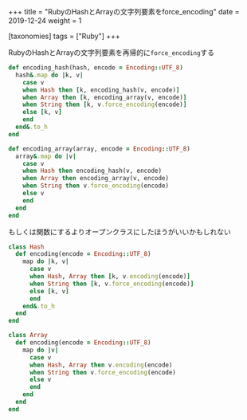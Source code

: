 +++
title = "RubyのHashとArrayの文字列要素をforce_encoding"
date = 2019-12-24
weight = 1

[taxonomies]
tags = ["Ruby"]
+++

RubyのHashとArrayの文字列要素を再帰的に`force_encoding`する

```ruby
def encoding_hash(hash, encode = Encoding::UTF_8)
  hash&.map do |k, v|
    case v
    when Hash then [k, encoding_hash(v, encode)]
    when Array then [k, encoding_array(v, encode)]
    when String then [k, v.force_encoding(encode)]
    else [k, v]
    end
  end&.to_h
end

def encoding_array(array, encode = Encoding::UTF_8)
  array&.map do |v|
    case v
    when Hash then encoding_hash(v, encode)
    when Array then encoding_array(v, encode)
    when String then v.force_encoding(encode)
    else v
    end
  end
end	
```

もしくは関数にするよりオープンクラスにしたほうがいいかもしれない

```ruby
class Hash
  def encoding(encode = Encoding::UTF_8)
    map do |k, v|
      case v
      when Hash, Array then [k, v.encoding(encode)]
      when String then [k, v.force_encoding(encode)]
      else [k, v]
      end
    end&.to_h
  end
end

class Array
  def encoding(encode = Encoding::UTF_8)
    map do |v|
      case v
      when Hash, Array then v.encoding(encode)
      when String then v.force_encoding(encode)
      else v
      end
    end
  end
end
```